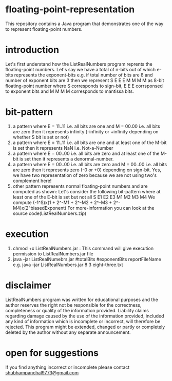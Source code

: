 # floating-point-representation
This repository contains a Java program that demonstrates one of the way to represent floating-point numbers.

# introduction
Let's first understand how the ListRealNumbers program reprents the floating-point numbers.
Let's say we have a total of n-bits out of which e-bits represents the exponent-bits e.g. if total number of bits are 8 and number of exponent bits are 3 then we represent S E E E M M M M as 8-bit floating-point number where S corresponds to sign-bit, E E E corrsponsed to exponent bits and M M M M corresponds to mantissa bits.

# bit-pattern
1. a pattern where E = 11..11 i.e. all bits are one and M = 00.00 i.e. all bits are zero then it represents infinity (-infinity or +infinity depending on whether S bit is set or not)
2. a pattern where E = 11..11 i.e. all bits are one and at least one of the M-bit is set then it represents NaN i.e. Not-a-Number
3. a pattern where E = 00..00 i.e. all bits are zero and at least one of the M-bit is set then it represents a denormal-number.
4. a pattern where E = 00..00 i.e. all bits are zero and M = 00..00 i.e. all bits are zero then it represents zero (-0 or +0) depending on sign-bit. Yes, we have two representation of zero because we are not using two's complement here!
5. other pattern represents normal floating-point numbers and are computed as shown: Let's consider the following bit-pattern where at least one of the E-bit is set but not all S E1 E2 E3 M1 M2 M3 M4
We compute (-1^S)x(1 + 2^-M1 + 2^-M2 + 2^-M3 + 2^-M4)x(2^biasedExponent)
For more-information you can look at the source code(ListRealNumbers.zip)

# execution
1. chmod +x ListRealNumbers.jar : This command will give execution permission to ListRealNumbers.jar file
2. java -jar ListRealNumebrs.jar #totalBits #exponentBits reportFileName 
e.g. java -jar ListRealNumbers.jar 8 3 eight-three.txt

# disclaimer
ListRealNumbers program was written for educational purposes and the author reserves the right not be responsible for the correctness, completeness or quality of the information provided. Liability claims regarding damage caused by the use of the information provided, included any kind of information which is incomplete or incorrect, will therefore be rejected. This program might be extended, changed or partly or completely deleted by the author without any separate announcement.

# open for suggestions
If you find anything incorrect or incomplete please contact shubhampanchal9773@gmail.com


